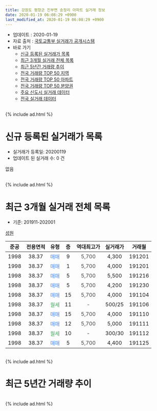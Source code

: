 ```yaml
---
title: 강원도 평창군 진부면 송정리 아파트 실거래 정보
date: 2020-01-19 06:08:29 +0900
last_modified_at: 2020-01-19 06:08:29 +0900
---
```


* 업데이트 : 2020-01-19
* 자료 출처 : [국토교통부 실거래가 공개시스템](http://rt.molit.go.kr)
* 바로 가기
    * [신규 등록된 실거래가 목록](#신규-등록된-실거래가-목록)
    * [최근 3개월 실거래 전체 목록](#최근-3개월-실거래-전체-목록)
    * [최근 5년간 거래량 추이](#최근-5년간-거래량-추이)
    * [전국 거래량 TOP 50 지역](https://apt-info.github.io/apt-trade-info/최근-3개월-전국에서-가장-거래가-많이-발생한-지역)
    * [전국 거래량 TOP 50 아파트](https://apt-info.github.io/apt-trade-info/최근-3개월-전국에서-가장-거래가-많이-발생한-아파트)
    * [전국 거래량 TOP 50 분양권](https://apt-info.github.io/apt-trade-info/최근-3개월-전국에서-가장-거래가-많이-발생한-분양권)
    * [주요 신도시 실거래 데이터](https://apt-info.github.io/apt-trade-info/주요-신도시)
    * [전국 실거래 데이터](https://apt-info.github.io/apt-trade-info/전국)
<br>
{% include ad.html %}
<br>

# 신규 등록된 실거래가 목록
* 실거래가 등록일: 20200119
* 업데이트 된 실거래 수: 0 건

없음

<br>
{% include ad.html %}
<br>

# 최근 3개월 실거래 전체 목록
* 기준: 201911-202001


[성원](https://search.naver.com/search.naver?query=%EA%B0%95%EC%9B%90%EB%8F%84+%ED%8F%89%EC%B0%BD%EA%B5%B0+%EC%A7%84%EB%B6%80%EB%A9%B4+%EC%86%A1%EC%A0%95%EB%A6%AC+%EC%84%B1%EC%9B%90)

|준공|전용면적|유형|층|역대최고가|실거래가|거래월|
|:---:|:---:|:---:|:---:|:---:|:---:|:---:|
|1998|38.37|<span style="color:#4285f3">매매</span>|9|<span style="color:#444444">5,700</span>|4,300|191201|
|1998|38.37|<span style="color:#4285f3">매매</span>|1|<span style="color:#444444">5,700</span>|4,000|191201|
|1998|38.37|<span style="color:#4285f3">매매</span>|5|<span style="color:#444444">5,700</span>|5,500|191216|
|1998|38.37|<span style="color:#4285f3">매매</span>|5|<span style="color:#444444">5,700</span>|4,200|191230|
|1998|38.37|<span style="color:#4285f3">매매</span>|15|<span style="color:#444444">5,700</span>|4,000|191104|
|1998|38.37|<span style="color:#34a853">월세</span>|11|<span style="color:#444444">-</span>|500/25|191106|
|1998|38.37|<span style="color:#4285f3">매매</span>|15|<span style="color:#444444">5,700</span>|4,000|191110|
|1998|38.37|<span style="color:#4285f3">매매</span>|12|<span style="color:#444444">5,700</span>|5,000|191111|
|1998|38.37|<span style="color:#34a853">월세</span>|10|<span style="color:#444444">-</span>|300/30|191112|
|1998|38.37|<span style="color:#4285f3">매매</span>|5|<span style="color:#444444">5,700</span>|4,400|191125|


<br>
{% include ad.html %}
<br>

# 최근 5년간 거래량 추이


<div style="width:100%;">
    <canvas id="deal_progress" height="200"></canvas>
</div>

<script>
new Chart(document.getElementById("deal_progress"), {
    type: 'line',
    data: {
        labels: ['201501','201502','201503','201504','201505','201506','201507','201508','201509','201510','201511','201512','201601','201602','201603','201604','201605','201606','201607','201608','201609','201610','201611','201612','201701','201702','201703','201704','201705','201706','201707','201708','201709','201710','201711','201712','201801','201802','201803','201804','201805','201806','201807','201808','201809','201810','201811','201812','201901','201902','201903','201904','201905','201906','201907','201908','201909','201910','201911','201912','202001'],
        datasets: [{
            label: '매매',
            pointRadius: 1,
            data: [9, 9, 4, 4, 6, 6, 4, 7, 6, 9, 8, 12, 8, 4, 9, 5, 4, 8, 4, 11, 3, 10, 6, 2, 1, 10, 5, 6, 5, 4, 7, 8, 8, 7, 7, 3, 4, 3, 7, 8, 5, 8, 8, 9, 6, 9, 5, 2, 2, 2, 7, 2, 6, 6, 4, 5, 6, 11, 4, 4, 0],
            borderColor: "rgba(255, 201, 14, 1)",
            backgroundColor: "rgba(255, 201, 14, 0.5)",
            fill: false,
            lineTension: 0
        },{
            label: '전월세',
            pointRadius: 1,
            data: [0, 6, 2, 3, 4, 1, 1, 1, 1, 1, 3, 2, 2, 4, 5, 5, 2, 2, 2, 2, 2, 4, 1, 5, 1, 1, 6, 3, 1, 3, 0, 1, 2, 2, 1, 1, 1, 2, 5, 2, 3, 1, 2, 2, 0, 1, 0, 2, 1, 1, 1, 3, 3, 1, 1, 1, 3, 3, 2, 0, 0],
            borderColor: "rgba(0, 141, 185, 1)",
            backgroundColor: "rgba(0, 141, 185, 0.5)",
            fill: false,
            lineTension: 0
        }
        ]
    },
    options: {
        responsive: true,
        title: {
            display: false
        },
        tooltips: {
            mode: 'index',
            intersect: false
        },
        hover: {
            mode: 'nearest',
            intersect: true
        },
        scales: {
            xAxes: [{
                display: true,
                scaleLabel: {
                    display: true,
                    labelString: '년/월'
                }
            }],
            yAxes: [{
                display: true,
                ticks: {
                    suggestedMin: 0,
                },
                scaleLabel: {
                    display: true,
                    labelString: '실거래 수'
                }
            }]
        }
    }
});

</script>


<br>
{% include ad.html %}
<br>

